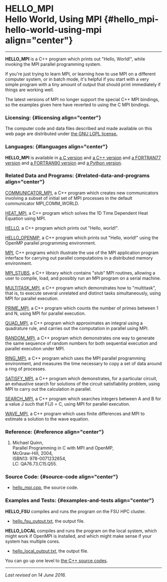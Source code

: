 HELLO\_MPI\
Hello World, Using MPI {#hello_mpi-hello-world-using-mpi align="center"}
======================

------------------------------------------------------------------------

**HELLO\_MPI** is a C++ program which prints out "Hello, World!", while
invoking the MPI parallel programming system.

If you're just trying to learn MPI, or learning how to use MPI on a
different computer system, or in batch mode, it's helpful if you start
with a very simple program with a tiny amount of output that should
print immediately if things are working well.

The latest versions of MPI no longer support the special C++ MPI
bindings, so the examples given here have reverted to using the C MPI
bindings.

### Licensing: {#licensing align="center"}

The computer code and data files described and made available on this
web page are distributed under [the GNU LGPL
license.](../../txt/gnu_lgpl.txt)

### Languages: {#languages align="center"}

**HELLO\_MPI** is available in [a C
version](../../c_src/hello_mpi/hello_mpi.html) and [a C++
version](../../cpp_src/hello_mpi/hello_mpi.html) and [a FORTRAN77
version](../../f77_src/hello_mpi/hello_mpi.html) and [a FORTRAN90
version](../../f_src/hello_mpi/hello_mpi.html) and [a Python
version](../../py_src/hello_mpi/hello_mpi.html).

### Related Data and Programs: {#related-data-and-programs align="center"}

[COMMUNICATOR\_MPI](../../cpp_src/communicator_mpi/communicator_mpi.html),
a C++ program which creates new communicators involving a subset of
initial set of MPI processes in the default communicator
MPI\_COMM\_WORLD.

[HEAT\_MPI](../../cpp_src/heat_mpi/heat_mpi.html), a C++ program which
solves the 1D Time Dependent Heat Equation using MPI.

[HELLO](../../cpp_src/hello/hello.html), a C++ program which prints out
"Hello, world!".

[HELLO\_OPENMP](../../cpp_src/hello_openmp/hello_openmp.html), a C++
program which prints out "Hello, world!" using the OpenMP parallel
programming environment.

[MPI](../../cpp_src/mpi/mpi.html), C++ programs which illustrate the use
of the MPI application program interface for carrying out parallel
computatioins in a distributed memory environment.

[MPI\_STUBS](../../cpp_src/mpi_stubs/mpi_stubs.html), a C++ library
which contains "stub" MPI routines, allowing a user to compile, load,
and possibly run an MPI program on a serial machine.

[MULTITASK\_MPI](../../cpp_src/multitask_mpi/multitask_mpi.html), a C++
program which demonstrates how to "multitask", that is, to execute
several unrelated and distinct tasks simultaneously, using MPI for
parallel execution.

[PRIME\_MPI](../../cpp_src/prime_mpi/prime_mpi.html), a C++ program
which counts the number of primes between 1 and N, using MPI for
parallel execution.

[QUAD\_MPI](../../cpp_src/quad_mpi/quad_mpi.html), a C++ program which
approximates an integral using a quadrature rule, and carries out the
computation in parallel using MPI.

[RANDOM\_MPI](../../cpp_src/random_mpi/random_mpi.html), a C++ program
which demonstrates one way to generate the same sequence of random
numbers for both sequential execution and parallel execution under MPI.

[RING\_MPI](../../cpp_src/ring_mpi/ring_mpi.html), a C++ program which
uses the MPI parallel programming environment, and measures the time
necessary to copy a set of data around a ring of processes.

[SATISFY\_MPI](../../cpp_src/satisfy_mpi/satisfy_mpi.html), a C++
program which demonstrates, for a particular circuit, an exhaustive
search for solutions of the circuit satisfiability problem, using MPI to
carry out the calculation in parallel.

[SEARCH\_MPI](../../cpp_src/search_mpi/search_mpi.html), a C++ program
which searches integers between A and B for a value J such that F(J) =
C, using MPI for parallel execution.

[WAVE\_MPI](../../cpp_src/wave_mpi/wave_mpi.html), a C++ program which
uses finite differences and MPI to estimate a solution to the wave
equation.

### Reference: {#reference align="center"}

1.  Michael Quinn,\
    Parallel Programming in C with MPI and OpenMP,\
    McGraw-Hill, 2004,\
    ISBN13: 978-0071232654,\
    LC: QA76.73.C15.Q55.

### Source Code: {#source-code align="center"}

-   [hello\_mpi.cpp](hello_mpi.cpp), the source code.

### Examples and Tests: {#examples-and-tests align="center"}

**HELLO\_FSU** compiles and runs the program on the FSU HPC cluster.

-   [hello\_fsu\_output.txt](hello_fsu_output.txt), the output file.

**HELLO\_LOCAL** compiles and runs the program on the local system,
which might work if OpenMPI is installed, and which might make sense if
your system has multiple cores.

-   [hello\_local\_output.txt](hello_local_output.txt), the output file.

You can go up one level to [the C++ source codes](../cpp_src.html).

------------------------------------------------------------------------

*Last revised on 14 June 2016.*
